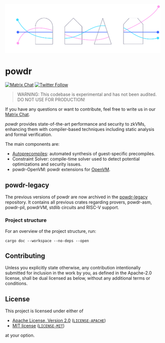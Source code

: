 <p align="center">
  <img src="assets/powdr_wires.png" width="600">
</p>

# powdr

[![Matrix Chat](https://img.shields.io/badge/Matrix%20-chat-brightgreen?style=plastic&logo=matrix)](https://matrix.to/#/#powdr:matrix.org)
[![Twitter Follow](https://img.shields.io/twitter/follow/powdr_labs?style=plastic&logo=twitter)](https://twitter.com/powdr_labs)<!-- markdown-link-check-disable-line -->

> WARNING: This codebase is experimental and has not been audited. DO NOT USE FOR PRODUCTION!

If you have any questions or want to contribute, feel free to write us in our [Matrix Chat](https://matrix.to/#/#powdr:matrix.org).

*powdr* provides state-of-the-art performance and security to zkVMs, enhancing them with compiler-based techniques including static analysis and formal verification.

The main components are:

- [Autoprecompiles](https://www.powdr.org/blog/auto-acc-circuits): automated synthesis of guest-specific precompiles.
- Constraint Solver: compile-time solver used to detect potential optimizations and security issues.
- powdr-OpenVM: powdr extensions for [OpenVM](https://github.com/openvm-org/openvm/).

## powdr-legacy

The previous versions of powdr are now archived in the [powdr-legacy](https://github.com/powdr-labs/powdr-legacy) repository.
It contains all previous crates regarding provers, powdr-asm, powdr-pil, powdrVM, stdlib circuits and RISC-V support.

### Project structure

For an overview of the project structure, run:

```
cargo doc --workspace --no-deps --open
```

## Contributing

Unless you explicitly state otherwise, any contribution intentionally submitted
for inclusion in the work by you, as defined in the Apache-2.0 license, shall be
dual licensed as below, without any additional terms or conditions.

## License

This project is licensed under either of

<!-- markdown-link-check-disable -->
- [Apache License, Version 2.0](https://www.apache.org/licenses/LICENSE-2.0) ([`LICENSE-APACHE`](LICENSE-APACHE))
- [MIT license](https://opensource.org/licenses/MIT) ([`LICENSE-MIT`](LICENSE-MIT))
<!-- markdown-link-check-enable -->

at your option.
